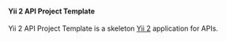 #### Yii 2 API Project Template

Yii 2 API Project Template is a skeleton [Yii 2](http://www.yiiframework.com/) application for APIs.
